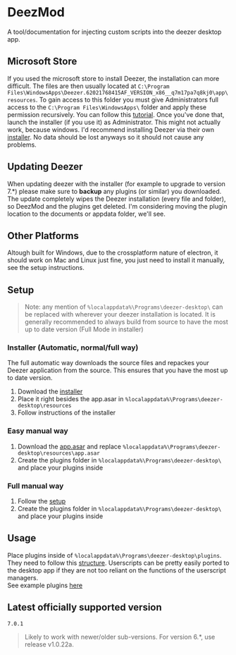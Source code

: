 # DeezMod
A tool/documentation for injecting custom scripts into the deezer desktop app.

## Microsoft Store
If you used the microsoft store to install Deezer, the installation can more difficult. The files are then usually located at `C:\Program Files\WindowsApps\Deezer.62021768415AF_VERSION_x86__q7m17pa7q8kj0\app\resources`. To gain access to this folder you must give Administrators full access to the `C:\Program Files\WindowsApps\` folder and apply these permission recursively. You can follow this [tutorial](https://forums.flightsimulator.com/t/take-ownership-of-the-windows-apps-folders/388969). Once you've done that, launch the installer (if you use it) as Administrator. This might not actually work, because windows. I'd recommend installing Deezer via their own [installer](https://www.deezer.com/explore/download/). No data should be lost anyways so it should not cause any problems.

## Updating Deezer
When updating deezer with the installer (for example to upgrade to version 7.*) please make sure to **backup** any plugins (or similar) you downloaded. The update completely wipes the Deezer installation (every file and folder), so DeezMod and the plugins get deleted. I'm considering moving the plugin location to the documents or appdata folder, we'll see.

## Other Platforms
Altough built for Windows, due to the crossplatform nature of electron, it should work on Mac and Linux just fine, you just need to install it manually, see the setup instructions.

## Setup
> Note: any mention of `%localappdata%\Programs\deezer-desktop\` can be replaced with wherever your deezer installation is located.
It is generally recommended to always build from source to have the most up to date version (Full Mode in installer)

### Installer (Automatic, normal/full way)
The full automatic way downloads the source files and repackes your Deezer application from the source. This ensures that you have the most up to date version.
1. Download the [installer](https://raw.githubusercontent.com/bababoi-2/deezer-desktop-app-injection/refs/heads/main/installer.bat)
2. Place it right besides the app.asar in `%localappdata%\Programs\deezer-desktop\resources`
3. Follow instructions of the installer

### Easy manual way
1. Download the [app.asar](https://github.com/bababoi-2/DeezMod/releases/latest/download/app.asar.zip) and replace `%localappdata%\Programs\deezer-desktop\resources\app.asar`
2. Create the plugins folder in `%localappdata%\Programs\deezer-desktop\` and place your plugins inside

### Full manual way
1. Follow the [setup](https://github.com/bababoi-2/deezer-desktop-app-injection/blob/main/docs/setup.md)
2. Create the plugins folder in `%localappdata%\Programs\deezer-desktop\` and place your plugins inside

## Usage
Place plugins inside of `%localappdata%\Programs\deezer-desktop\plugins`. They need to follow this [structure](https://github.com/bababoi-2/deezer-desktop-app-injection/blob/main/docs/creating_plugins.md#plugin-structure).
Userscripts can be pretty easily ported to the desktop app if they are not too reliant on the functions of the userscript managers.\
See example plugins [here](https://github.com/bababoi-2/deezer-desktop-app-injection/tree/main/plugins)

## Latest officially supported version
`7.0.1`
> Likely to work with newer/older sub-versions. For version 6.*, use release v1.0.22a.
